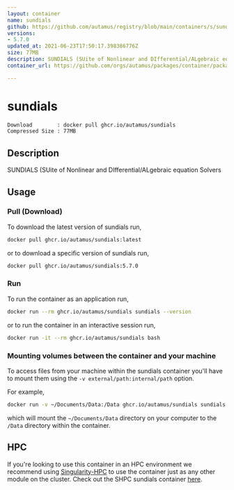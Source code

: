 ```yaml
---
layout: container
name: sundials
github: https://github.com/autamus/registry/blob/main/containers/s/sundials/spack.yaml
versions:
- 5.7.0
updated_at: 2021-06-23T17:50:17.398386776Z
size: 77MB
description: SUNDIALS (SUite of Nonlinear and DIfferential/ALgebraic equation Solvers
container_url: https://github.com/orgs/autamus/packages/container/package/sundials

---
```

# sundials
```bash 
Download        : docker pull ghcr.io/autamus/sundials
Compressed Size : 77MB
```

## Description
SUNDIALS (SUite of Nonlinear and DIfferential/ALgebraic equation Solvers

## Usage
### Pull (Download)
To download the latest version of sundials run,

```bash
docker pull ghcr.io/autamus/sundials:latest
```

or to download a specific version of sundials run,

```bash
docker pull ghcr.io/autamus/sundials:5.7.0
```
### Run
To run the container as an application run,
```bash
docker run --rm ghcr.io/autamus/sundials sundials --version
```

or to run the container in an interactive session run,
```bash
docker run -it --rm ghcr.io/autamus/sundials bash
```

### Mounting volumes between the container and your machine
To access files from your machine within the sundials container you'll have to mount them using the `-v external/path:internal/path` option.

For example,
```bash
docker run -v ~/Documents/Data:/Data ghcr.io/autamus/sundials sundials /Data/myData.csv
```
which will mount the `~/Documents/Data` directory on your computer to the `/Data` directory within the container.

## HPC
If you're looking to use this container in an HPC environment we recommend using [Singularity-HPC](https://singularity-hpc.readthedocs.io) to use the container just as any other module on the cluster. Check out the SHPC sundials container [here](https://singularityhub.github.io/singularity-hpc/r/ghcr.io-autamus-sundials/).